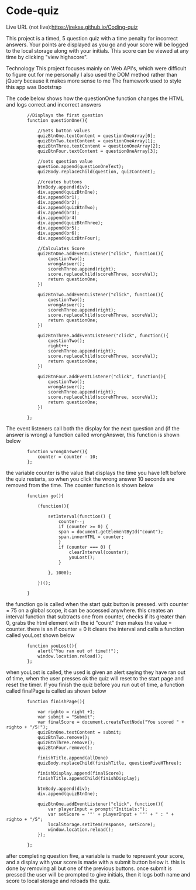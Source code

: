 # Code-quiz

Live URL (not live):https://jrekse.github.io/Coding-quiz

This project is a timed, 5 question quiz with a time penalty for incorrect answers. 
Your points are displayed as you go and your score will be logged to the local storage along with your initials. 
This score can be viewed at any time by clicking "view highscore".

Technology
This project focuses mainly on Web API's, which were difficult to figure out for me personally
I also used the DOM method rather than jQuery because it makes more sense to me
The framework used to style this app was Bootstrap

The code below shows how the questionOne function changes the HTML and logs correct and incorrect answers

            //Displays the first question
            function questionOne(){

                //Sets button values
                quizBtnOne.textContent = questionOneArray[0];
                quizBtnTwo.textContent = questionOneArray[1];
                quizBtnThree.textContent = questionOneArray[2];
                quizBtnFour.textContent = questionOneArray[3];
                
                //sets question value
                question.append(questionOneText);
                quizBody.replaceChild(question, quizContent);

                //creates buttons
                btnBody.append(div);
                div.append(quizBtnOne);
                div.append(br1);
                div.append(br2);
                div.append(quizBtnTwo);
                div.append(br3);
                div.append(br4)
                div.append(quizBtnThree);
                div.append(br5);
                div.append(br6);
                div.append(quizBtnFour);

                //Calculates Score
                quizBtnOne.addEventListener("click", function(){
                    questionTwo();
                    wrongAnswer();
                    scorehThree.append(right);
                    score.replaceChild(scorehThree, scoreVal);
                    return questionOne;
                })

                quizBtnTwo.addEventListener("click", function(){
                    questionTwo();
                    wrongAnswer();
                    scorehThree.append(right);
                    score.replaceChild(scorehThree, scoreVal);
                    return questionOne;
                })

                quizBtnThree.addEventListener("click", function(){
                    questionTwo();
                    right++;
                    scorehThree.append(right);
                    score.replaceChild(scorehThree, scoreVal);
                    return questionOne;
                })

                quizBtnFour.addEventListener("click", function(){
                    questionTwo();
                    wrongAnswer();
                    scorehThree.append(right);
                    score.replaceChild(scorehThree, scoreVal);
                    return questionOne;
                })

            };

The event listeners call both the display for the next question and (if the answer is wrong) a function called wrongAnswer, this function is shown below


            function wrongAnswer(){
                counter = counter - 10;
            };

the variable counter is the value that displays the time you have left before the quiz restarts, so when you click the wrong answer 10 seconds are removed from the time. The counter function is shown below


            function go(){

                (function(){

                    setInterval(function() {
                        counter--;
                        if (counter >= 0) {
                        span = document.getElementById("count");
                        span.innerHTML = counter;
                        }
                        if (counter === 0) {
                            clearInterval(counter);
                            youLost();
                        } 

                    }, 1000);

                })();

            }

the function go is called when the start quiz button is pressed. with counter = 75 on a global scope, it can be accessed anywhere. this creates an interval function that subtracts one from counter, checks if its greater than 0, grabs the html element with the id "count" then makes the value = counter. there is an if counter = 0 it clears the interval and calls a function called youLost shown below

            function youLost(){
                alert("You ran out of time!!");
                window.location.reload();
            };

when youLost is called, the used is given an alert saying they have ran out of time, when the user presses ok the quiz will reset to the start page and reset the timer. If you finish the quiz before you run out of time, a function called finalPage is called as shown below

            function finishPage(){

                var righto = right +1;
                var submit = "Submit";
                var finalScore = document.createTextNode("You scored " + righto + "/5!");
                quizBtnOne.textContent = submit;
                quizBtnTwo.remove();
                quizBtnThree.remove();
                quizBtnFour.remove();

                finishTitle.append(allDone)
                quizBody.replaceChild(finishTitle, questionFiveHThree);

                finishDisplay.append(finalScore);
                finishTitle.appendChild(finishDisplay);

                btnBody.append(div);
                div.append(quizBtnOne);

                quizBtnOne.addEventListener("click", function(){
                    var playerInput = prompt("Initials:");
                    var setScore = '"' + playerInput + '"' + " : " + righto + "/5";
                    localStorage.setItem(response, setScore);
                    window.location.reload();
                });
                
            };

after completing question five, a variable is made to represent your score, and a display with your score is made with a submit button below it.
this is done by removing all but one of the previous buttons. once submit is pressed the user will be prompted to give initials, then it logs both name and score to local storage and reloads the quiz.